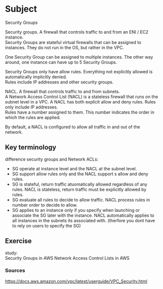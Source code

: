 # Subject
Security Groups

Security groups. A firewall that controls traffic to and from an ENI / EC2 instance.  
Security Groups are stateful virtual firewalls that can be assigned to instances. They do not run in the OS, but rather in the VPC.  

One Security Group can be assigned to multiple instances. The other way around, one instance can have up to 5 Security Groups.

Security Groups only have allow rules. Everything not explicitly allowed is automatically implicitly denied.  
Rules include IP addresses and other security groups.  

NACL. A firewall that controls traffic to and from subnets.  
A Network Access Control List (NACL) is a stateless firewall that runs on the subnet level in a VPC.
A NACL has both explicit allow and deny rules. Rules only include IP addresses.  
Rules have a number assigned to them. This number indicates the order in which the rules are applied.

By default, a NACL is configured to allow all traffic in and out of the network.  

## Key terminology
difference security groups and Network ACLs:  

- SG operate at instance level and the NACL at the subnet level.  
- SG support allow rules only and the NACL support s allow and deny rules.  
- SG is stateful, return traffic atuomatically allowed regardless of any rules. NACL is stateless, return traffic must be explicitly allowed by rules.  
- SG evaluate all rules to decide to allow traffic. NACL process rules in number order to decide to allow.  
- SG applies to an instance only if you specify when launching or associate the SG later with the instance. NACL automatically applies to all instances in the subnets its associated with. (therfore you dont have to rely on users to specify the SG)

## Exercise
study:  
Security Groups in AWS
Network Access Control Lists in AWS  

### Sources
https://docs.aws.amazon.com/vpc/latest/userguide/VPC_Security.html  
